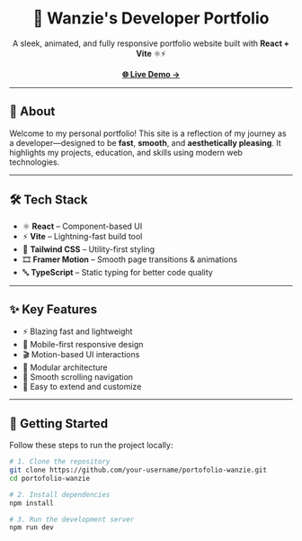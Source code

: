 <h1 align="center">🚀 Wanzie's Developer Portfolio</h1>

<p align="center">
  A sleek, animated, and fully responsive portfolio website built with <strong>React + Vite</strong> ⚛️⚡️
</p>

<p align="center">
  <a href="https://wanzie.vercel.app" target="_blank"><strong>🌐 Live Demo →</strong></a>
</p>

---

## 🎯 About

Welcome to my personal portfolio! This site is a reflection of my journey as a developer—designed to be **fast**, **smooth**, and **aesthetically pleasing**. It highlights my projects, education, and skills using modern web technologies.

---

## 🛠️ Tech Stack

- ⚛️ **React** – Component-based UI
- ⚡ **Vite** – Lightning-fast build tool
- 🎨 **Tailwind CSS** – Utility-first styling
- 🎞 **Framer Motion** – Smooth page transitions & animations
- 🔤 **TypeScript** – Static typing for better code quality

---

## ✨ Key Features

- ⚡ Blazing fast and lightweight
- 📱 Mobile-first responsive design
- 🎬 Motion-based UI interactions
- 🧩 Modular architecture
- 🔗 Smooth scrolling navigation
- 🌙 Easy to extend and customize

---

## 🧪 Getting Started

Follow these steps to run the project locally:

```bash
# 1. Clone the repository
git clone https://github.com/your-username/portofolio-wanzie.git
cd portofolio-wanzie

# 2. Install dependencies
npm install

# 3. Run the development server
npm run dev
```
